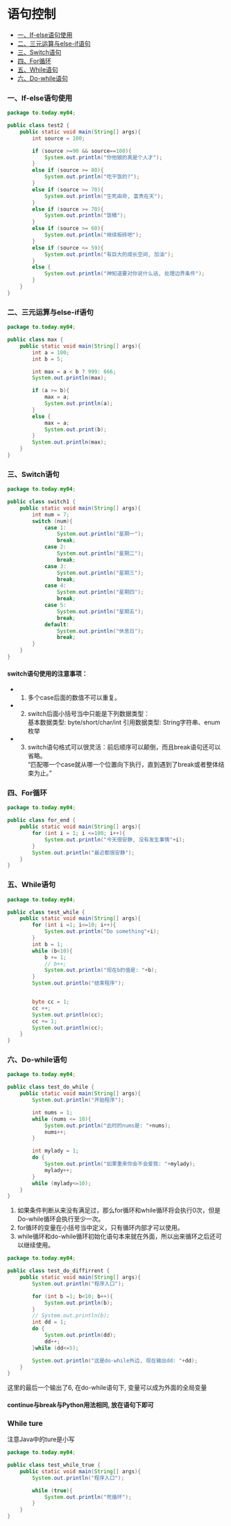 语句控制  
====
<!-- GFM-TOC -->
* [一、If-else语句使用](#一If-else语句使用)
* [二、三元运算与else-if语句](#二三元运算与else-if语句)
* [三、Switch语句](#三Switch语句)
* [四、For循环](#四For循环)
* [五、While语句](#五While语句)
* [六、Do-while语句](#Do-while语句)
<!-- GFM-TOC -->



### 一、If-else语句使用
```Java
package to.today.my04;

public class test2 {
    public static void main(String[] args){
        int source = 100;

        if (source >=90 && source==100){
            System.out.println("你他娘的真是个人才");
        }
        else if (source >= 80){
            System.out.println("吃干饭的?");
        }
        else if (source >= 70){
            System.out.println("生死由命, 富贵在天");
        }
        else if (source >= 70){
            System.out.println("饭桶");
        }
        else if (source >= 60){
            System.out.println("继续板砖吧");
        }
        else if (source <= 59){
            System.out.println("有巨大的成长空间, 加油");
        }
        else {
            System.out.println("神知道要对你说什么话, 处理边界条件");
        }
    }
}

```
### 二、三元运算与else-if语句
```Java
package to.today.my04;

public class max {
    public static void main(String[] args){
        int a = 100;
        int b = 5;

        int max = a < b ? 999: 666;
        System.out.println(max);

        if (a >= b){
            max = a;
            System.out.println(a);
        }
        else {
            max = a;
            System.out.print(b);
        }
        System.out.println(max);
    }
}
```
### 三、Switch语句 
```Java
package to.today.my04;

public class switch1 {
    public static void main(String[] args){
        int num = 7;
        switch (num){
            case 1:
                System.out.println("星期一");
                break;
            case 2:
                System.out.println("星期二");
                break;
            case 3:
                System.out.println("星期三");
                break;
            case 4:
                System.out.println("星期四");
                break;
            case 5:
                System.out.println("星期五");
                break;
            default:
                System.out.println("休息日");
                break;
        }
    }
}
```
#### switch语句使用的注意事项：
* 1. 多个case后面的数值不可以重复。   

* 2. switch后面小括号当中只能是下列数据类型：   
基本数据类型: byte/short/char/int
引用数据类型: String字符串、enum枚举

* 3. switch语句格式可以很灵活：前后顺序可以颠倒，而且break语句还可以省略。   
“匹配哪一个case就从哪一个位置向下执行，直到遇到了break或者整体结束为止。”    

### 四、For循环
```Java
package to.today.my04;

public class for_end {
    public static void main(String[] args){
        for (int i = 1; i <=100; i++){
            System.out.println("今天很安静, 没有发生事情"+i);
        }
        System.out.println("最近都很安静");
    }
}
```

### 五、While语句  
```Java
package to.today.my04;

public class test_while {
    public static void main(String[] args){
        for (int i =1; i<=10; i++){
            System.out.println("Do something"+i);
        }
        int b = 1;
        while (b<10){
            b += 1;
            // b++;
            System.out.println("现在b的值是: "+b);
        }
        System.out.println("结束程序");


        byte cc = 1;
        cc ++;
        System.out.println(cc);
        cc += 1;
        System.out.println(cc);
    }
}
```

### 六、Do-while语句
```Java
package to.today.my04;

public class test_do_while {
    public static void main(String[] args){
        System.out.println("开始程序");

        int nums = 1;
        while (nums <= 10){
            System.out.println("此时的nums是: "+nums);
            nums++;
        }

        int mylady = 1;
        do {
            System.out.println("如果重来你会不会爱我: "+mylady);
            mylady++;
        }
        while (mylady<=10);
    }
}
```
1. 如果条件判断从来没有满足过，那么for循环和while循环将会执行0次，但是Do-while循环会执行至少一次。   
2. for循环的变量在小括号当中定义，只有循环内部才可以使用。   
3. while循环和do-while循环初始化语句本来就在外面，所以出来循环之后还可以继续使用。     

```Java
package to.today.my04;

public class test_do_diffirrent {
    public static void main(String[] args){
        System.out.println("程序入口");

        for (int b =1; b<10; b++){
            System.out.println(b);
        }
        // System.out.println(b);
        int dd = 1;
        do {
            System.out.println(dd);
            dd++;
        }while (dd<=5);

        System.out.println("这是do-while外边, 现在输出dd: "+dd);
    }
}
```
这里的最后一个输出了6, 在do-while语句下, 变量可以成为外面的全局变量      

#### continue与break与Python用法相同, 放在语句下即可  


### While ture  
注意Java中的ture是小写   
```Java
package to.today.my04;

public class test_while_true {
    public static void main(String[] args){
        System.out.println("程序入口");

        while (true){
            System.out.println("死循环");
        }
    }
}
```



